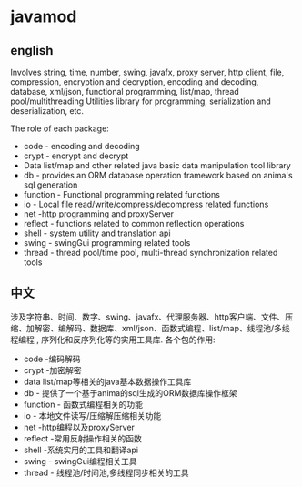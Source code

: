 # javamod
## english
Involves string, time, number, swing, javafx, proxy server, http client, file, compression, encryption and decryption, encoding and decoding, database, xml/json, functional programming, list/map, thread pool/multithreading Utilities library for programming, serialization and deserialization, etc.

The role of each package:

- code - encoding and decoding
- crypt - encrypt and decrypt
- Data list/map and other related java basic data manipulation tool library
- db - provides an ORM database operation framework based on anima's sql generation
- function - Functional programming related functions
- io - Local file read/write/compress/decompress related functions
- net -http programming and proxyServer
- reflect - functions related to common reflection operations
- shell - system utility and translation api
- swing - swingGui programming related tools
- thread - thread pool/time pool, multi-thread synchronization related tools

## 中文

涉及字符串、时间、数字、swing、javafx、代理服务器、http客户端、文件、压缩、加解密、编解码、数据库、xml/json、函数式编程、list/map、线程池/多线程编程 , 序列化和反序列化等的实用工具库.
各个包的作用:

- code -编码解码
- crypt -加密解密
- data  list/map等相关的java基本数据操作工具库
- db   - 提供了一个基于anima的sql生成的ORM数据库操作框架
- function - 函数式编程相关的功能
- io - 本地文件读写/压缩解压缩相关功能
- net -http编程以及proxyServer
- reflect -常用反射操作相关的函数
- shell -系统实用的工具和翻译api
- swing - swingGui编程相关工具
- thread - 线程池/时间池,多线程同步相关的工具
 